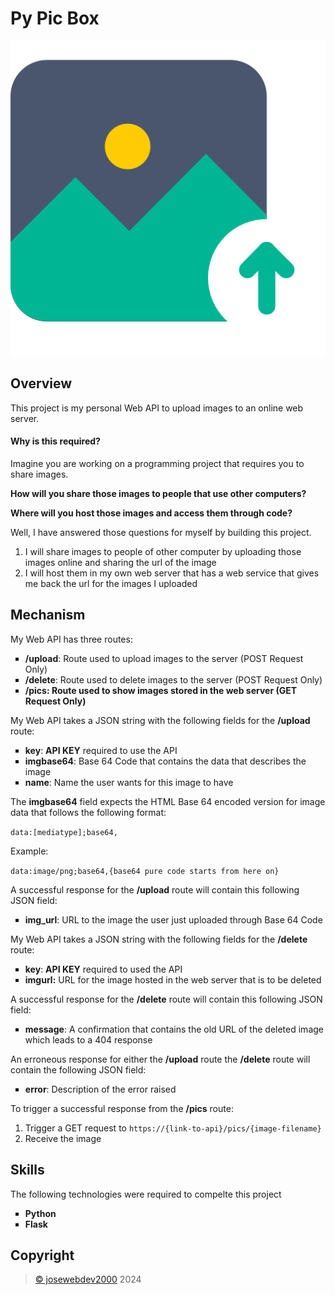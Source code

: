 # Py Pic Box
<div align="center">
<img src="photo.png" alt="Py Pic Icon" width="700">
</div>

## Overview

<div>
    <p>This project is my personal Web API to upload images to an online web server.</p>
    <h4>Why is this required?</h4>
    <p>Imagine you are working on a programming project that requires you to share images.</p>
    <p><b>How will you share those images to people that use other computers?</b></p>
    <p><b>Where will you host those images and access them through code?</b></p>
    <p>Well, I have answered those questions for myself by building this project.</p>
    <ol>
        <li>I will share images to people of other computer by uploading those images online and sharing the url of the image</li>
        <li>I will host them in my own web server that has a web service that gives me back the url for the images I uploaded</li>
    </ol>
</div>

## Mechanism
<div>
    <p>My Web API has three routes:</p>
    <ul style="list-style-type: square;">
        <li><b>/upload</b>: Route used to upload images to the server (POST Request Only)</li>
        <li><b>/delete</b>: Route used to delete images to the server (POST Request Only)</li>
        <li><b>/pics: Route used to show images stored in the web server (GET Request Only)</b></li>
    </ul>
    <p>My Web API takes a JSON string with the following fields for the <b>/upload</b> route:</p>
    <ul style="list-style-type: square;">
        <li><b>key</b>: <b>API KEY</b> required to use the API</li>
        <li><b>imgbase64</b>: Base 64 Code that contains the data that describes the image</li>
        <li><b>name</b>: Name the user wants for this image to have</li>
    </ul>
    <p>The <b>imgbase64</b> field expects the HTML Base 64 encoded version for image data that follows the following format: </p>
    <p><code>data:[mediatype];base64,</code></p>
    <p>Example:</p>
    <p><code>data:image/png;base64,{base64 pure code starts from here on}</code></p>
    <p>A successful response for the <b>/upload</b> route will contain this following JSON field:</p>
    <ul style="list-style-type: square;">
        <li><b>img_url</b>: URL to the image the user just uploaded through Base 64 Code</li>
    </ul>
    <p>My Web API takes a JSON string with the following fields for the <b>/delete</b> route:</p>
    <ul style="list-style-type: square;">
        <li><b>key</b>: <b>API KEY</b> required to used the API</li>
        <li><b>imgurl:</b> URL for the image hosted in the web server that is to be deleted</li>
    </ul>
    <p>A successful response for the <b>/delete</b> route will contain this following JSON field:</p>
    <ul style="list-style-type: square;">
        <li><b>message</b>: A confirmation that contains the old URL of the deleted image which leads to a 404 response</li>
    </ul>
    <p>An erroneous response for either the <b>/upload</b> route the <b>/delete</b> route will contain the following JSON field:</p>
    <ul style="list-style-type: square;">
        <li><b>error</b>: Description of the error raised</li>
    </ul>
    <p>To trigger a successful response from the <b>/pics</b> route:</p>
    <ol >
        <li>Trigger a GET request to <code>https://{link-to-api}/pics/{image-filename}</code></li>
        <li>Receive the image</li>
    </ol>
</div>

## Skills
<div>
    <p>The following technologies were required to compelte this project</p>
    <ul style="list-style-type: square;">
        <li><b>Python</b></li>
        <li><b>Flask</b></li>
    </ul>
</div>

## Copyright
<div>
    <blockquote>
        <a href="https://github.com/josewebdev2000">&copy; josewebdev2000</a> 2024
    </blockquote>
</div>